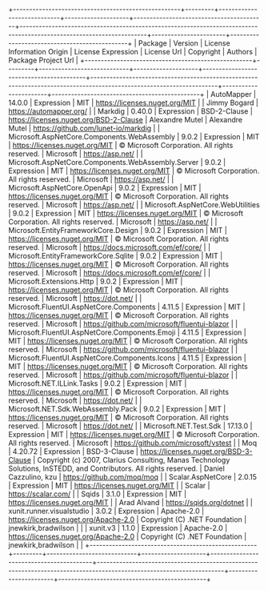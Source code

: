 +----------------------------------------------------+---------+----------------------------+--------------------+-----------------------------------------+---------------------------------------------------------------------------------------------------------------------+-----------------------+----------------------------------------------+
| Package                                            | Version | License Information Origin | License Expression | License Url                             | Copyright                                                                                                           | Authors               | Package Project Url                          |
+----------------------------------------------------+---------+----------------------------+--------------------+-----------------------------------------+---------------------------------------------------------------------------------------------------------------------+-----------------------+----------------------------------------------+
| AutoMapper                                         | 14.0.0  | Expression                 | MIT                | https://licenses.nuget.org/MIT          |                                                                                                                     | Jimmy Bogard          | https://automapper.org/                      |
| Markdig                                            | 0.40.0  | Expression                 | BSD-2-Clause       | https://licenses.nuget.org/BSD-2-Clause | Alexandre Mutel                                                                                                     | Alexandre Mutel       | https://github.com/lunet-io/markdig          |
| Microsoft.AspNetCore.Components.WebAssembly        | 9.0.2   | Expression                 | MIT                | https://licenses.nuget.org/MIT          | © Microsoft Corporation. All rights reserved.                                                                       | Microsoft             | https://asp.net/                             |
| Microsoft.AspNetCore.Components.WebAssembly.Server | 9.0.2   | Expression                 | MIT                | https://licenses.nuget.org/MIT          | © Microsoft Corporation. All rights reserved.                                                                       | Microsoft             | https://asp.net/                             |
| Microsoft.AspNetCore.OpenApi                       | 9.0.2   | Expression                 | MIT                | https://licenses.nuget.org/MIT          | © Microsoft Corporation. All rights reserved.                                                                       | Microsoft             | https://asp.net/                             |
| Microsoft.AspNetCore.WebUtilities                  | 9.0.2   | Expression                 | MIT                | https://licenses.nuget.org/MIT          | © Microsoft Corporation. All rights reserved.                                                                       | Microsoft             | https://asp.net/                             |
| Microsoft.EntityFrameworkCore.Design               | 9.0.2   | Expression                 | MIT                | https://licenses.nuget.org/MIT          | © Microsoft Corporation. All rights reserved.                                                                       | Microsoft             | https://docs.microsoft.com/ef/core/          |
| Microsoft.EntityFrameworkCore.Sqlite               | 9.0.2   | Expression                 | MIT                | https://licenses.nuget.org/MIT          | © Microsoft Corporation. All rights reserved.                                                                       | Microsoft             | https://docs.microsoft.com/ef/core/          |
| Microsoft.Extensions.Http                          | 9.0.2   | Expression                 | MIT                | https://licenses.nuget.org/MIT          | © Microsoft Corporation. All rights reserved.                                                                       | Microsoft             | https://dot.net/                             |
| Microsoft.FluentUI.AspNetCore.Components           | 4.11.5  | Expression                 | MIT                | https://licenses.nuget.org/MIT          | © Microsoft Corporation. All rights reserved.                                                                       | Microsoft             | https://github.com/microsoft/fluentui-blazor |
| Microsoft.FluentUI.AspNetCore.Components.Emoji     | 4.11.5  | Expression                 | MIT                | https://licenses.nuget.org/MIT          | © Microsoft Corporation. All rights reserved.                                                                       | Microsoft             | https://github.com/microsoft/fluentui-blazor |
| Microsoft.FluentUI.AspNetCore.Components.Icons     | 4.11.5  | Expression                 | MIT                | https://licenses.nuget.org/MIT          | © Microsoft Corporation. All rights reserved.                                                                       | Microsoft             | https://github.com/microsoft/fluentui-blazor |
| Microsoft.NET.ILLink.Tasks                         | 9.0.2   | Expression                 | MIT                | https://licenses.nuget.org/MIT          | © Microsoft Corporation. All rights reserved.                                                                       | Microsoft             | https://dot.net/                             |
| Microsoft.NET.Sdk.WebAssembly.Pack                 | 9.0.2   | Expression                 | MIT                | https://licenses.nuget.org/MIT          | © Microsoft Corporation. All rights reserved.                                                                       | Microsoft             | https://dot.net/                             |
| Microsoft.NET.Test.Sdk                             | 17.13.0 | Expression                 | MIT                | https://licenses.nuget.org/MIT          | © Microsoft Corporation. All rights reserved.                                                                       | Microsoft             | https://github.com/microsoft/vstest          |
| Moq                                                | 4.20.72 | Expression                 | BSD-3-Clause       | https://licenses.nuget.org/BSD-3-Clause | Copyright (c) 2007, Clarius Consulting, Manas Technology Solutions, InSTEDD, and Contributors. All rights reserved. | Daniel Cazzulino, kzu | https://github.com/moq/moq                   |
| Scalar.AspNetCore                                  | 2.0.15  | Expression                 | MIT                | https://licenses.nuget.org/MIT          |                                                                                                                     | Scalar                | https://scalar.com/                          |
| Sqids                                              | 3.1.0   | Expression                 | MIT                | https://licenses.nuget.org/MIT          |                                                                                                                     | Arad Alvand           | https://sqids.org/dotnet                     |
| xunit.runner.visualstudio                          | 3.0.2   | Expression                 | Apache-2.0         | https://licenses.nuget.org/Apache-2.0   | Copyright (C) .NET Foundation                                                                                       | jnewkirk,bradwilson   |                                              |
| xunit.v3                                           | 1.1.0   | Expression                 | Apache-2.0         | https://licenses.nuget.org/Apache-2.0   | Copyright (C) .NET Foundation                                                                                       | jnewkirk,bradwilson   |                                              |
+----------------------------------------------------+---------+----------------------------+--------------------+-----------------------------------------+---------------------------------------------------------------------------------------------------------------------+-----------------------+----------------------------------------------+
